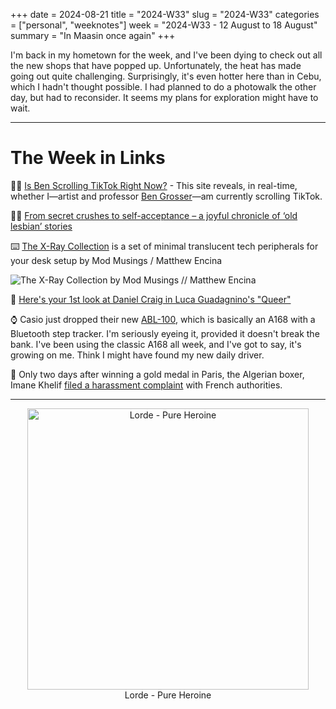 +++
date = 2024-08-21
title = "2024-W33"
slug = "2024-W33"
categories = ["personal", "weeknotes"]
week = "2024-W33 - 12 August to 18 August"
summary = "In Maasin once again"
+++

I'm back in my hometown for the week, and I've been dying to check out all the new shops that have popped up. Unfortunately, the heat has made going out quite challenging. Surprisingly, it's even hotter here than in Cebu, which I hadn't thought possible. I had planned to do a photowalk the other day, but had to reconsider. It seems my plans for exploration might have to wait.


---


# The Week in Links

🤳🏻 [Is Ben Scrolling TikTok Right Now?](https://stuckinthescroll.com/) - This site reveals, in real-time, whether I—artist and professor [Ben Grosser](http://bengrosser.com)—am currently scrolling TikTok.

👯‍♀️ [From secret crushes to self-acceptance – a joyful chronicle of ‘old lesbian’ stories](https://aeon.co/videos/from-secret-crushes-to-self-acceptance-a-joyful-chronicle-of-old-lesbian-stories)

⌨️ [The X-Ray Collection](https://www.modmusings.com/x-ray-collection#Keycaps/?ref=krabf.com) is a set of minimal translucent tech peripherals for your desk setup by Mod Musings / Matthew Encina

![The X-Ray Collection by Mod Musings // Matthew Encina](/weeknotes/2024-W33/mod-musings-x-ray-collection.jpg "The X-Ray Collection by Mod Musings // Matthew Encina")

🎥 [Here's your 1st look at Daniel Craig in Luca Guadagnino's "Queer"](https://www.out.com/film/luca-guadagnino-queer-first-look-photos-daniel-craig-drew-starkey#rebelltitem1)

⌚ Casio just dropped their new [ABL-100](https://www.casio.com/intl/watches/casio/standard/vintage/abl-100/), which is basically an A168 with a Bluetooth step tracker. I'm seriously eyeing it, provided it doesn't break the bank. I've been using the classic A168 all week, and I've got to say, it's growing on me. Think I might have found my new daily driver.

🏅 Only two days after winning a gold medal in Paris, the Algerian boxer, Imane Khelif [filed a harassment complaint](https://apnews.com/article/paris-olympics-khelif-cyber-harassment-boxing-algeria-investigation-cfc710d52ec0830936b0b3b0758fbf0f) with French authorities.


---


<div align="center">
   <a href="https://www.last.fm/music/Lorde/Pure+Heroine"><img src="/weeknotes/2024-W33/lorde-pure-heroine.webp" alt="Lorde - Pure Heroine" width="450">
</a>
<figcaption>Lorde - Pure Heroine</figcaption>
</figure>
</div>